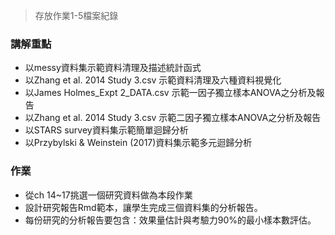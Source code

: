> 存放作業1-5檔案紀錄

### 講解重點

- 以messy資料集示範資料清理及描述統計函式
- 以Zhang et al. 2014 Study 3.csv 示範資料清理及六種資料視覺化
- 以James Holmes_Expt 2_DATA.csv 示範一因子獨立樣本ANOVA之分析及報告
- 以Zhang et al. 2014 Study 3.csv 示範二因子獨立樣本ANOVA之分析及報告
- 以STARS survey資料集示範簡單迴歸分析
- 以Przybylski & Weinstein (2017)資料集示範多元迴歸分析

### 作業

- 從ch 14~17挑選一個研究資料做為本段作業
- 設計研究報告Rmd範本，讓學生完成三個資料集的分析報告。
- 每份研究的分析報告要包含：效果量估計與考驗力90%的最小樣本數評估。